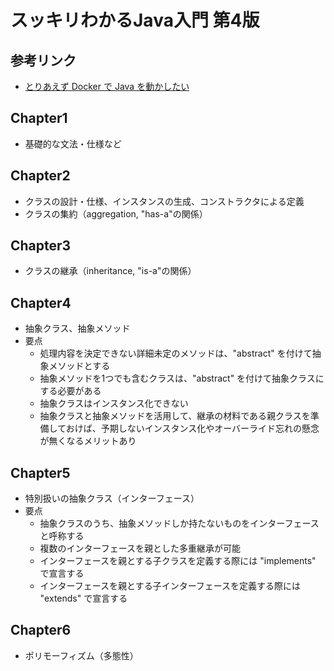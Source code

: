 # スッキリわかるJava入門 第4版

## 参考リンク
- [とりあえず Docker で Java を動かしたい](https://qiita.com/siruku6/items/bb47727770e88b1efc7c)

## Chapter1
- 基礎的な文法・仕様など

## Chapter2
- クラスの設計・仕様、インスタンスの生成、コンストラクタによる定義
- クラスの集約（aggregation, "has-a"の関係）

## Chapter3
- クラスの継承（inheritance, "is-a"の関係）

## Chapter4
- 抽象クラス、抽象メソッド
- 要点
  - 処理内容を決定できない詳細未定のメソッドは、"abstract" を付けて抽象メソッドとする
  - 抽象メソッドを1つでも含むクラスは、"abstract" を付けて抽象クラスにする必要がある
  - 抽象クラスはインスタンス化できない
  - 抽象クラスと抽象メソッドを活用して、継承の材料である親クラスを準備しておけば、予期しないインスタンス化やオーバーライド忘れの懸念が無くなるメリットあり

## Chapter5
- 特別扱いの抽象クラス（インターフェース）
- 要点
  - 抽象クラスのうち、抽象メソッドしか持たないものをインターフェースと呼称する
  - 複数のインターフェースを親とした多重継承が可能
  - インターフェースを親とする子クラスを定義する際には "implements" で宣言する
  - インターフェースを親とする子インターフェースを定義する際には "extends" で宣言する

## Chapter6
- ポリモーフィズム（多態性）
